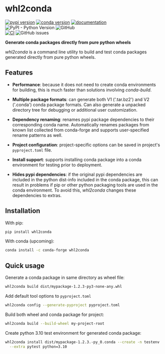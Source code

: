 # whl2conda 

[![pypi version](https://img.shields.io/pypi/v/whl2conda.svg)](https://pypi.org/project/whl2conda/)
[![conda version](https://img.shields.io/conda/vn/conda-forge/whl2conda)](https://anaconda.org/conda-forge/whl2conda)
[![documentation](https://img.shields.io/badge/docs-mkdocs%20material-blue.svg?style=flat)](https://whl2conda.github.io/)  
![PyPI - Python Version](https://img.shields.io/pypi/pyversions/whl2conda)
![GitHub](https://img.shields.io/github/license/analog-cbarber/whl2conda)  
[![CI](https://github.com/mkdocstrings/mkdocstrings/actions/workflows/ci.yml/badge.svg)](https://github.com/mkdocstrings/mkdocstrings/actions/workflows/ci.yml)
![GitHub issues](https://img.shields.io/github/issues/analog-cbarber/whl2conda)

**Generate conda packages directly from pure python wheels**

*whl2conda* is a command line utility to build and test conda packages
generated directly from pure python wheels.

## Features

* **Performance**: because it does not need to create conda environments
    for building, this is much faster than solutions involving *conda-build*.

* **Multiple package formats**: can generate both V1 ('.tar.bz2') and V2 ('.conda')
    conda package formats. Can also generate a unpacked directory tree for debugging
    or additional user customization.

* **Dependency renaming**: renames pypi package dependencies to their 
    corresponding conda name. Automatically renames packages from known
    list collected from conda-forge and supports user-specified rename
    patterns as well.

* **Project configuration**: project-specific options can be saved in
    project's `pyproject.toml` file.

* **Install support**: supports installing conda package into a conda
    environment for testing prior to deployment.

* **Hides pypi dependencies**: if the original pypi dependencies are included in
    the python dist-info included in the conda package, this can result in 
    problems if pip or other python packaging tools are used in the conda environment.
    To avoid this, *whl2conda* changes these dependencies to extras.

## Installation

With pip:

```bash
pip install whl2conda
```

With conda (upcoming):

```bash
conda install -c conda-forge whl2conda
```

## Quick usage

Generate a conda package in same directory as wheel file:

```bash
whl2conda build dist/mypackage-1.2.3-py3-none-any.whl
```

Add default tool options to `pyproject.toml`

```bash
whl2conda config --generate-pyproject pyproject.toml
```
Build both wheel and conda package for project:

```bash
whl2conda build --build-wheel my-project-root
```

Create python 3.10 test environment for generated conda package:

```bash
whl2conda install dist/mypackage-1.2.3.-py_0.conda --create -n testenv \
  --extra pytest python=3.10
```
